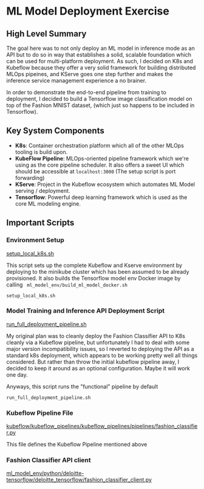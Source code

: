 # ML Model Deployment Exercise

## High Level Summary
The goal here was to not only deploy an ML model in inference mode as an API
but to do so in way that establishes a solid, scalable foundation which can
be used for multi-platform deployment. As such, I decided on K8s and Kubeflow
because they offer a very solid framework for building distributed MLOps pipeines,
and KServe goes one step further and makes the inference service management 
experience a no brainer. 

In order to demonstrate the end-to-end pipeline from training to deployment, 
I decided to build a Tensorflow image classification model on top of the 
Fashion MNIST dataset, (which just so happens to be included in Tensorflow).

## Key System Components
* **K8s**: Container orchestration platform which all of the other MLOps tooling
    is build upon.
* **KubeFlow Pipeline**: MLOps-oriented pipeline framework which we're using 
    as the core pipeline scheduler. It also offers a sweet UI which should be
    accessible at `localhost:3000` (The setup script is port forwarding)
* **KServe**: Project in the Kubeflow ecosystem which automates ML Model 
    serving / deployment.
* **Tensorflow**: Powerful deep learning framework which is used as the core
   ML modeling engine.

## Important Scripts

### Environment Setup

[setup_local_k8s.sh](setup_local_k8s.sh)

This script sets up the complete Kubeflow and Kserve environment by deploying 
to the minikube cluster which has been assumed to be already provisioned. It also 
builds the Tensorflow model env Docker image by calling `
ml_model_env/build_ml_model_docker.sh`

`setup_local_k8s.sh`

### Model Training and Inference API Deployment Script

[run_full_deployment_pipeline.sh](run_full_deployment_pipeline.sh)

My original plan was to cleanly deploy the Fashion Classifier API to K8s cleanly via a Kubeflow
pipeline, but unfortunately I had to deal with some major version incompatibility issues, so I
reverted to deploying the API as a standard k8s deployment, which appears to be working pretty 
well all things considered. But rather than throw the initial kubeflow pipeline away, I decided
to keep it around as an optional configuration. Maybe it will work one day.

Anyways, this script runs the "functional" pipeline by default

`run_full_deployment_pipeline.sh`

### Kubeflow Pipeline File

[kubeflow/kubeflow_pipelines/kubeflow_pipelines/pipelines/fashion_classifier.py](ml-model-deployment/kubeflow/kubeflow_pipelines/kubeflow_pipelines/pipelines/fashion_classifier.py)

This file defines the Kubeflow Pipeline mentioned above


### Fashion Classifier API client
[ml_model_env/python/deloitte-tensorflow/deloitte_tensorflow/fashion_classifier_client.py](ml_model_env/python/deloitte-tensorflow/deloitte_tensorflow/fashion_classifier_client.py)




